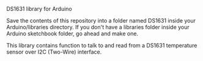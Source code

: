 DS1631 library for Arduino

Save the contents of this repository into a folder
named DS1631 inside your Arduino/libraries directory.
If you don't have a libraries folder inside your 
Arduino sketchbook folder, go ahead and make one. 

This library contains function to talk to and read from
a DS1631 temperature sensor over I2C (Two-Wire) interface.

